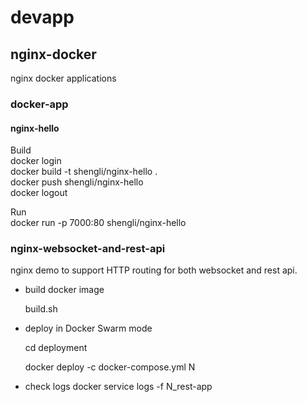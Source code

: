 # devapp
## nginx-docker
nginx docker applications

### docker-app
#### nginx-hello
Build  
          docker login  
          docker build -t shengli/nginx-hello .  
          docker push shengli/nginx-hello  
          docker logout  

Run     
          docker run -p 7000:80 shengli/nginx-hello

### nginx-websocket-and-rest-api
nginx demo to support HTTP routing for both websocket and rest api.
* build docker image

  build.sh
  
* deploy in Docker Swarm mode

  cd deployment
  
  docker deploy -c docker-compose.yml N  
  
* check logs
  docker service logs -f N_rest-app

